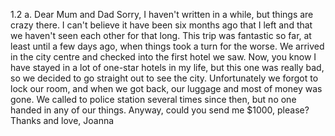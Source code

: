 1.2
    a.
        Dear Mum and Dad
        Sorry, I haven't written in a while, but things are crazy there. I can't believe it have been six months ago that I left and that we haven't seen each other for that long.
        This trip was fantastic so far, at least until a few days ago, when things took a turn for the worse. We arrived in the city centre and checked into the first hotel we saw. Now, you know I have stayed in a lot of one-star hotels in my life, but this one was really bad, so we decided to go straight out to see the city.
        Unfortunately we forgot to lock our room, and when we got back, our luggage and most of money was gone. We called to police station several times since then, but no one handed in any of our things.
        Anyway, could you send me $1000, please?
        Thanks and love,
        Joanna